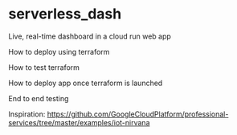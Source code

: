 # serverless_dash

Live, real-time dashboard in a cloud run web app

How to deploy using terraform

How to test terraform

How to deploy app once terraform is launched

End to end testing

Inspiration: https://github.com/GoogleCloudPlatform/professional-services/tree/master/examples/iot-nirvana
